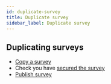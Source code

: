 ```yaml
---
id: duplicate-survey
title: Duplicate survey
sidebar_label: Duplicate survey
---
```


## Duplicating surveys

- [Copy a survey](https://manual.limesurvey.org/Surveys_-_introduction#Copy_a_survey)
- Check you have [secured the survey](securing-surveys.md)
- [Publish survey](publishing-survey.md)
